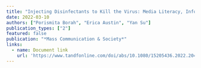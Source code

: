 ```yaml
---
title: "Injecting Disinfectants to Kill the Virus: Media Literacy, Information Gathering Sources, and the Moderating Role of Political Ideology on Misperceptions about COVID-19"
date: 2022-03-10
authors: ["Porismita Borah", "Erica Austin", "Yan Su"]
publication_types: ["2"]
featured: false
publication: "*Mass Communication & Society*"
links:
  - name: Document link
    url: 'https://www.tandfonline.com/doi/abs/10.1080/15205436.2022.2045324'
---
```

